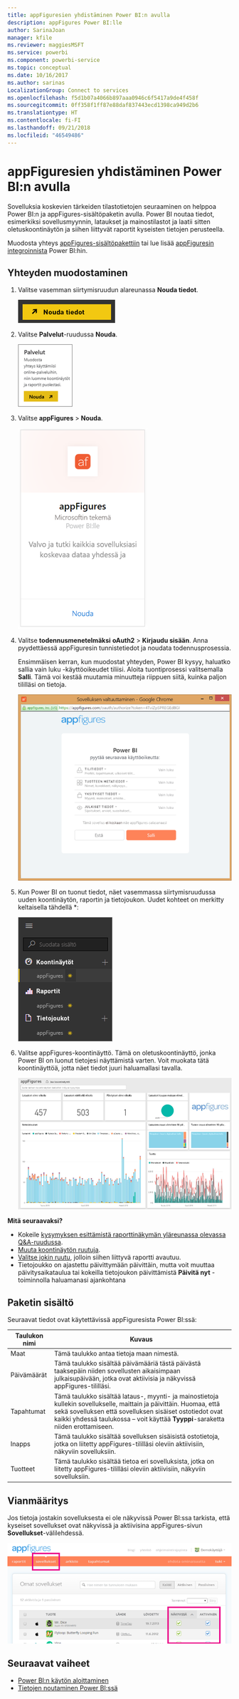 ```yaml
---
title: appFiguresien yhdistäminen Power BI:n avulla
description: appFigures Power BI:lle
author: SarinaJoan
manager: kfile
ms.reviewer: maggiesMSFT
ms.service: powerbi
ms.component: powerbi-service
ms.topic: conceptual
ms.date: 10/16/2017
ms.author: sarinas
LocalizationGroup: Connect to services
ms.openlocfilehash: f5d1b07a4066b897aaa0946c6f5417a9de4f458f
ms.sourcegitcommit: 0ff358f1ff87e88daf837443ecd1398ca949d2b6
ms.translationtype: HT
ms.contentlocale: fi-FI
ms.lasthandoff: 09/21/2018
ms.locfileid: "46549486"
---
```

# <a name="connect-to-appfigures-with-power-bi"></a>appFiguresien yhdistäminen Power BI:n avulla
Sovelluksia koskevien tärkeiden tilastotietojen seuraaminen on helppoa Power BI:n ja appFigures-sisältöpaketin avulla. Power BI noutaa tiedot, esimerkiksi sovellusmyynnin, lataukset ja mainostilastot ja laatii sitten oletuskoontinäytön ja siihen liittyvät raportit kyseisten tietojen perusteella.

Muodosta yhteys [appFigures-sisältöpakettiin](https://app.powerbi.com/getdata/services/appfigures) tai lue lisää [appFiguresin integroinnista](https://powerbi.microsoft.com/integrations/appfigures) Power BI:hin.

## <a name="how-to-connect"></a>Yhteyden muodostaminen
1. Valitse vasemman siirtymisruudun alareunassa **Nouda tiedot**.
   
   ![](media/service-connect-to-appfigures/pbi_getdata.png)
2. Valitse **Palvelut**-ruudussa **Nouda**.
   
   ![](media/service-connect-to-appfigures/pbi_getservices.png)
3. Valitse **appFigures** \> **Nouda**.  
   
   ![](media/service-connect-to-appfigures/appfigures.png)
4. Valitse **todennusmenetelmäksi** **oAuth2** \> **Kirjaudu sisään**. Anna pyydettäessä appFiguresin tunnistetiedot ja noudata todennusprosessia.
   
   Ensimmäisen kerran, kun muodostat yhteyden, Power BI kysyy, haluatko sallia vain luku -käyttöoikeudet tiliisi. Aloita tuontiprosessi valitsemalla **Salli**. Tämä voi kestää muutamia minuutteja riippuen siitä, kuinka paljon tililläsi on tietoja.
   
   ![](media/service-connect-to-appfigures/appfiguresdoc_06.png)
5. Kun Power BI on tuonut tiedot, näet vasemmassa siirtymisruudussa uuden koontinäytön, raportin ja tietojoukon. Uudet kohteet on merkitty keltaisella tähdellä \*:
   
    ![](media/service-connect-to-appfigures/pbi_appfigures3.png)
6. Valitse appFigures-koontinäyttö. Tämä on oletuskoontinäyttö, jonka Power BI on luonut tietojesi näyttämistä varten. Voit muokata tätä koontinäyttöä, jotta näet tiedot juuri haluamallasi tavalla.
   
    ![](media/service-connect-to-appfigures/appfiguresdoc_01.png)

**Mitä seuraavaksi?**

* Kokeile [kysymyksen esittämistä raporttinäkymän yläreunassa olevassa Q&A-ruudussa](consumer/end-user-q-and-a.md).
* [Muuta koontinäytön ruutuja](service-dashboard-edit-tile.md).
* [Valitse jokin ruutu](consumer/end-user-tiles.md), jolloin siihen liittyvä raportti avautuu.
* Tietojoukko on ajastettu päivittymään päivittäin, mutta voit muuttaa päivitysaikataulua tai kokeilla tietojoukon päivittämistä **Päivitä nyt** -toiminnolla haluamanasi ajankohtana

## <a name="whats-included"></a>Paketin sisältö
Seuraavat tiedot ovat käytettävissä appFiguresista Power BI:ssä:

| **Taulukon nimi** | **Kuvaus** |
| --- | --- |
| Maat |Tämä taulukko antaa tietoja maan nimestä. |
| Päivämäärät |Tämä taulukko sisältää päivämääriä tästä päivästä taaksepäin niiden sovellusten aikaisimpaan julkaisupäivään, jotka ovat aktiivisia ja näkyvissä  appFigures-tililläsi. |
| Tapahtumat |Tämä taulukko sisältää lataus-, myynti- ja mainostietoja kullekin sovellukselle, maittain ja päivittäin. Huomaa, että sekä sovelluksen että sovelluksen sisäiset ostotiedot ovat kaikki yhdessä taulukossa – voit käyttää <strong>Tyyppi</strong>-saraketta niiden erottamiseen. |
| Inapps |Tämä taulukko sisältää sovelluksen sisäisistä ostotietoja, jotka on liitetty appFigures-tililläsi oleviin aktiivisiin, näkyviin sovelluksiin. |
| Tuotteet |Tämä taulukko sisältää tietoa eri sovelluksista, jotka on liitetty appFigures-tililläsi oleviin aktiivisiin, näkyviin sovelluksiin. |

## <a name="troubleshooting"></a>Vianmääritys
Jos tietoja jostakin sovelluksesta ei ole näkyvissä Power BI:ssa tarkista, että kyseiset sovellukset ovat näkyvissä ja aktiivisina appFigures-sivun **Sovellukset**-välilehdessä.

![](media/service-connect-to-appfigures/appfiguresdoc_11.png)

## <a name="next-steps"></a>Seuraavat vaiheet
* [Power BI:n käytön aloittaminen](service-get-started.md)
* [Tietojen noutaminen Power BI:ssä](service-get-data.md)

